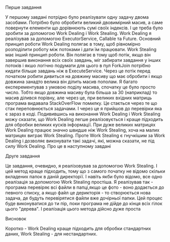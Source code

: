 Перше завдання

У першому завдані потрідно було реалізувати одну задачу двома засобами. Потрібно було обробити великий двовимірний масив, а саме повернути елементи що дорівнюють сумі своїх індексів. І це треба було зробити за допомогою Work Dealing і Work Stealing.
Work Dealing я реалізував за допомогою ExecutorService, Callable та Future. Основний принцип роботи Work Dealing полягає в тому, щоб рівномірно розподілити роботу між потоками і дати їм працювати. 
Work Stealing має інший принцип роботи. Він полягає в тому щоб потік, якщо він завершив виконання всіх своїх завдань, міг забирати завдання у інших потоків і якшо логічно подумати для цього в пул ForkJoin потрібно кидати більше завдань ніж в ExecuteService. Через це потік перед початком робити дивиться на довжину масиву що має обробити і якщо довжина занадто велика він ділить масив пополам.
Я багато експерементував з умовою поділу масива, спочатку це було просто число. Тобто якщо довжина масиву була більша за 30 (наприклад)  то масив ділився порівну, але через це, при великих вхідних матриць програма видавала StackOverFlow помилку. Це стається через те що стак переповнюється задачами. І через це я прийшов до перевірки яка є зараз в коді. 
Подивившись на виконання Work Dealing і Work Stealing можу сказати, що Work Dealing легше реалізовується і краще підходить для обробки великих кусків інформації. При дуже великих матрицях Work Dealing працює значно швидше ніж Work Stealing, хоча на малих матрицях виграє Work Stealing. Проте Work Stealing є гнучкішим за Work Dealing і дозволяє виконувати такі задачі, які, можна сказати, не під силу Work Dealing. Про це в наступному завдані

Друге завдання

Це завдання, очевидно, я реалізовував за допомогою Work Stealing. І цей метод краще підходить, тому що з самого початку не відомо скільки вкладених папок в даній директорії. І навіть якби було відомо, все одно реалізація за допомогою Work Stealing простіша. Я реалізував так - програма перевіряє всі файли в папці,якщо це фото - воно додається до певного списку, а якщо файл це дерикторія - то створюється нова задача, де будуть перевірятися файли вже дочірньої папки. Цей процес буде виконуватися до ти пір, поки програма не дійде до кінця всіх гілок цього "дерева". І реалізація цього метода дійсно дуже проста

Висновок 

Коротко - Work Dealing краще підходить для обробки стандартних даних, Work Stealing - для нестандартних.